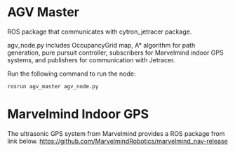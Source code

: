 # AGV Master

ROS package that communicates with cytron_jetracer package.

agv_node.py includes OccupancyGrid map, A* algorithm for path generation, pure pursuit controller, subscribers for Marvelmind indoor GPS systems, and publishers for communication with Jetracer.

Run the following command to run the node:

```
rosrun agv_master agv_node.py
```

# Marvelmind Indoor GPS

The ultrasonic GPS system from Marvelmind provides a ROS package from link below.
https://github.com/MarvelmindRobotics/marvelmind_nav-release
